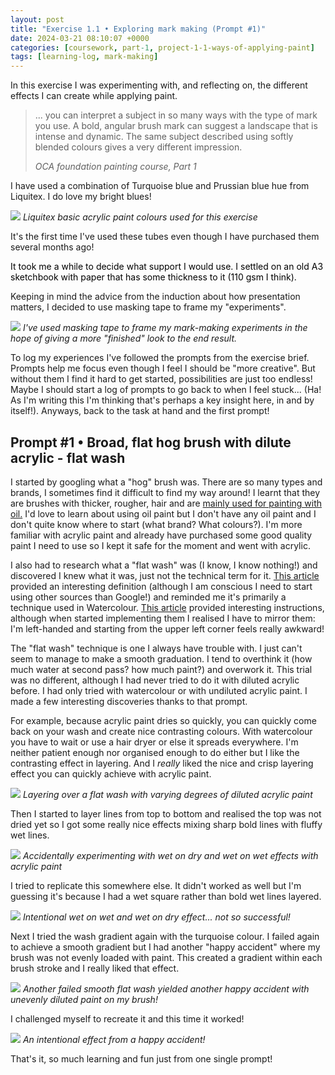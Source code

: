 ```yaml
---
layout: post
title: "Exercise 1.1 • Exploring mark making (Prompt #1)"
date: 2024-03-21 08:10:07 +0000
categories: [coursework, part-1, project-1-1-ways-of-applying-paint]
tags: [learning-log, mark-making]
---
```


In this exercise I was experimenting with, and reflecting on, the different effects I can create while applying paint.

<!-- /wp:paragraph --><!-- wp:quote -->

> <!-- wp:paragraph -->
> 
> ... you can interpret a subject in so many ways with the type of mark you use. A bold, angular brush mark can suggest a landscape that is intense and dynamic. The same subject described using softly blended colours gives a very different impression.
> 
> <!-- /wp:paragraph --><cite>OCA foundation painting course, Part 1</cite>

<!-- /wp:quote --><!-- wp:paragraph -->

I have used a combination of Turquoise blue and Prussian blue hue from Liquitex. I do love my bright blues!

<!-- /wp:paragraph --><!-- wp:image {"id":365,"sizeSlug":"large"} -->
![](https://spaces.oca.ac.uk/gaellelog/wp-content/uploads/sites/5355/2024/03/img_3741-1-1024x682.jpg)
_Liquitex basic acrylic paint colours used for this exercise_
<!-- /wp:image --><!-- wp:paragraph -->

It's the first time I've used these tubes even though I have purchased them several months ago!

<!-- /wp:paragraph --><!-- wp:paragraph -->

<mark style="background-color:rgba(0, 0, 0, 0);color:#000000" class="has-inline-color has-black-color">It took me a while to decide what support I would use. I settled on an old A3 sketchbook with paper that has some thickness to it (110 gsm I think).</mark>

<!-- /wp:paragraph --><!-- wp:paragraph -->

Keeping in mind the advice from the induction about how presentation matters, I decided to use masking tape to frame my "experiments".

<!-- /wp:paragraph --><!-- wp:image {"id":367,"sizeSlug":"large"} -->
![](https://spaces.oca.ac.uk/gaellelog/wp-content/uploads/sites/5355/2024/03/img_3698-1-768x1024.jpg)
_I've used masking tape to frame my mark-making experiments in the hope of giving a more "finished" look to the end result._
<!-- /wp:image --><!-- wp:paragraph -->

To log my experiences I've followed the prompts from the exercise brief. Prompts help me focus even though I feel I should be "more creative". But without them I find it hard to get started, possibilities are just too endless! Maybe I should start a log of prompts to go back to when I feel stuck... (Ha! As I'm writing this I'm thinking that's perhaps a key insight here, in and by itself!). Anyways, back to the task at hand and the first prompt!

<!-- /wp:paragraph --><!-- wp:heading -->
## Prompt #1 • Broad, flat hog brush with dilute acrylic - flat wash
<!-- /wp:heading --><!-- wp:paragraph -->

I started by googling what a "hog" brush was. There are so many types and brands, I sometimes find it difficult to find my way around! I learnt that they are brushes with thicker, rougher, hair and are [mainly used for painting with oil.](https://www.gadsbys.co.uk/brushes-for-oil-paints/#:~:text=Hog%20brushes%20are%20one%20of,knife%20straight%20from%20the%20tube.) I'd love to learn about using oil paint but I don't have any oil paint and I don't quite know where to start (what brand? What colours?). I'm more familiar with acrylic paint and already have purchased some good quality paint I need to use so I kept it safe for the moment and went with acrylic.

<!-- /wp:paragraph --><!-- wp:paragraph -->

I also had to research what a "flat wash" was (I know, I know nothing!) and discovered I knew what it was, just not the technical term for it. [This article](https://novacolorpaint.com/blogs/nova-color/6-acrylic-paint-shading-techniques) provided an interesting definition (although I am conscious I need to start using other sources than Google!) and reminded me it's primarily a technique used in Watercolour. [This article](https://www.virtualartacademy.com/watercolor-technique-flat-wash/) provided interesting instructions, although when started implementing them I realised I have to mirror them: I'm left-handed and starting from the upper left corner feels really awkward!

<!-- /wp:paragraph --><!-- wp:paragraph -->

The "flat wash" technique is one I always have trouble with. I just can't seem to manage to make a smooth graduation. I tend to overthink it (how much water at second pass? how much paint?) and overwork it. This trial was no different, although I had never tried to do it with diluted acrylic before. I had only tried with watercolour or with undiluted acrylic paint. I made a few interesting discoveries thanks to that prompt.

<!-- /wp:paragraph --><!-- wp:paragraph -->

For example, because acrylic paint dries so quickly, you can quickly come back on your wash and create nice contrasting colours. With watercolour you have to wait or use a hair dryer or else it spreads everywhere. I'm neither patient enough nor organised enough to do either but I like the contrasting effect in layering. And I _really_ liked the nice and crisp layering effect you can quickly achieve with acrylic paint.

<!-- /wp:paragraph --><!-- wp:image {"id":370,"sizeSlug":"large"} -->
![](https://spaces.oca.ac.uk/gaellelog/wp-content/uploads/sites/5355/2024/03/img_3699-1.jpg)
_Layering over a flat wash with varying degrees of diluted acrylic paint_
<!-- /wp:image --><!-- wp:paragraph -->

Then I started to layer lines from top to bottom and realised the top was not dried yet so I got some really nice effects mixing sharp bold lines with fluffy wet lines.

<!-- /wp:paragraph --><!-- wp:image {"id":371,"sizeSlug":"large"} -->
![](https://spaces.oca.ac.uk/gaellelog/wp-content/uploads/sites/5355/2024/03/img_3699-2.jpg)
_Accidentally experimenting with wet on dry and wet on wet effects with acrylic paint_
<!-- /wp:image --><!-- wp:paragraph -->

I tried to replicate this somewhere else. It didn't worked as well but I'm guessing it's because I had a wet square rather than bold wet lines layered.

<!-- /wp:paragraph --><!-- wp:image {"id":373,"sizeSlug":"large"} -->
![](https://spaces.oca.ac.uk/gaellelog/wp-content/uploads/sites/5355/2024/03/img_3699-1-1.jpg)
_Intentional wet on wet and wet on dry effect... not so successful!_
<!-- /wp:image --><!-- wp:paragraph -->

Next I tried the wash gradient again with the turquoise colour. I failed again to achieve a smooth gradient but I had another "happy accident" where my brush was not evenly loaded with paint. This created a gradient within each brush stroke and I really liked that effect.

<!-- /wp:paragraph --><!-- wp:image {"id":375,"sizeSlug":"large"} -->
![](https://spaces.oca.ac.uk/gaellelog/wp-content/uploads/sites/5355/2024/03/img_3699-2-1.jpg)
_Another failed smooth flat wash yielded another happy accident with unevenly diluted paint on my brush!_
<!-- /wp:image --><!-- wp:paragraph -->

I challenged myself to recreate it and this time it worked!

<!-- /wp:paragraph --><!-- wp:image {"id":376,"sizeSlug":"large"} -->
![](https://spaces.oca.ac.uk/gaellelog/wp-content/uploads/sites/5355/2024/03/img_3699-3.jpg)
_An intentional effect from a happy accident!_
<!-- /wp:image --><!-- wp:paragraph -->

That's it, so much learning and fun just from one single prompt!

<!-- /wp:paragraph -->